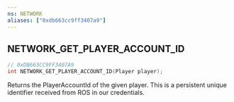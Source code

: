 ```yaml
---
ns: NETWORK
aliases: ["0xdb663cc9ff3407a9"]
---
```

## NETWORK_GET_PLAYER_ACCOUNT_ID

```c
// 0xDB663CC9FF3407A9
int NETWORK_GET_PLAYER_ACCOUNT_ID(Player player);
```

Returns the PlayerAccountId of the given player. This is a persistent unique identifier received from ROS in our credentials.

